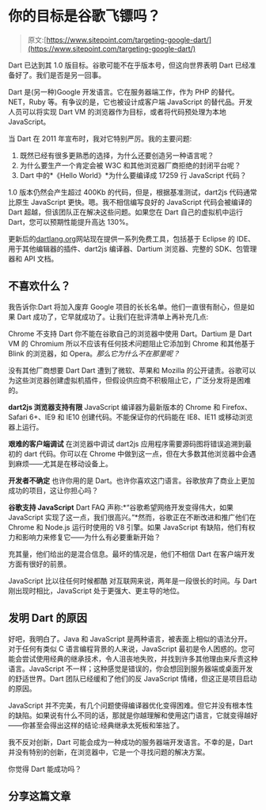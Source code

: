 # 你的目标是谷歌飞镖吗？

> 原文:[https://www.sitepoint.com/targeting-google-dart/](https://www.sitepoint.com/targeting-google-dart/)

Dart 已达到其 1.0 版目标。谷歌可能不在乎版本号，但这向世界表明 Dart 已经准备好了。我们是否是另一回事。

Dart 是(另一种)Google 开发语言。它在服务器端工作，作为 PHP 的替代。NET，Ruby 等。有争议的是，它也被设计成客户端 JavaScript 的替代品。开发人员可以将实现 Dart VM 的浏览器作为目标，或者将代码预处理为本地 JavaScript。

当 Dart 在 2011 年宣布时，我对它特别严厉。我的主要问题:

1.  既然已经有很多更熟悉的选择，为什么还要创造另一种语言呢？
2.  为什么要生产一个肯定会被 W3C 和其他浏览器厂商拒绝的封闭平台呢？
3.  Dart 中的*《Hello World》*为什么要编译成 17259 行 JavaScript 代码？

1.0 版本仍然会产生超过 400Kb 的代码，但是，根据基准测试，dart2js 代码通常比原生 JavaScript 更快。嗯。我不相信编写良好的 JavaScript 代码会被编译的 Dart 超越，但该团队正在解决这些问题。如果您在 Dart 自己的虚拟机中运行 Dart，您可以预期性能提升高达 130%。

更新后的[dartlang.org](https://www.dartlang.org/)网站现在提供一系列免费工具，包括基于 Eclipse 的 IDE、用于其他编辑器的插件、dart2js 编译器、Dartium 浏览器、完整的 SDK、包管理器和 API 文档。

## 不喜欢什么？

我告诉你:Dart 将加入废弃 Google 项目的长长名单。他们一直很有耐心，但是如果 Dart 成功了，它早就成功了。让我们在批评清单上再补充几点:

Chrome 不支持 Dart
你不能在谷歌自己的浏览器中使用 Dart。Dartium 是 Dart VM 的 Chromium 所以不应该有任何技术问题阻止它添加到 Chrome 和其他基于 Blink 的浏览器，如 Opera。*那么它为什么不在那里呢？*

没有其他厂商想要 Dart
Dart 遭到了微软、苹果和 Mozilla 的公开谴责。谷歌可以为这些浏览器创建虚拟机插件，但假设供应商不积极阻止它，广泛分发将是困难的。

**dart2js 浏览器支持有限**
JavaScript 编译器为最新版本的 Chrome 和 Firefox、Safari 6+、IE9 和 IE10 创建代码。不能保证你的代码能在 IE8、IE11 或移动浏览器上运行。

**艰难的客户端调试**
在浏览器中调试 dart2js 应用程序需要源码图将错误追溯到最初的 dart 代码。你可以在 Chrome 中做到这一点，但在大多数其他浏览器中会遇到麻烦——尤其是在移动设备上。

**开发者不确定**
也许你用的是 Dart。也许你喜欢这门语言。谷歌放弃了商业上更加成功的项目，这让你担心吗？

**谷歌支持 JavaScript**
Dart FAQ 声称:*“谷歌希望网络开发变得伟大，如果 JavaScript 实现了这一点，我们很高兴。”*然而，谷歌正在不断改进和推广他们在 Chrome 和 Node.js 运行时使用的 V8 引擎。如果 JavaScript 有缺陷，他们有权力和影响力来修复它——为什么有必要重新开始？

充其量，他们给出的是混合信息。最坏的情况是，他们不相信 Dart 在客户端开发方面有很好的前景。

JavaScript 比以往任何时候都酷
对互联网来说，两年是一段很长的时间。与 Dart 刚出现时相比，JavaScript 处于更强大、更主导的地位。

## 发明 Dart 的原因

好吧，我明白了。Java 和 JavaScript 是两种语言，被表面上相似的语法分开。对于任何有类似 C 语言编程背景的人来说，JavaScript 最初是令人困惑的。您可能会尝试使用经典的继承技术，令人沮丧地失败，并找到许多其他理由来斥责这种语言。JavaScript 不一样；这种感觉是错误的，你会想回到服务器端或桌面开发的舒适世界。Dart 团队已经缓和了他们的反 JavaScript 情绪，但这正是项目启动的原因。

JavaScript 并不完美，有几个问题使得编译器优化变得困难。但它并没有根本性的缺陷。如果说有什么不同的话，那就是你越理解和使用这门语言，它就变得越好——你甚至会得出这样的结论:经典继承太死板和笨拙了。

我不反对创新，Dart 可能会成为一种成功的服务器端开发语言。不幸的是，Dart 并没有特别的创新，在浏览器中，它是一个寻找问题的解决方案。

你觉得 Dart 能成功吗？

## 分享这篇文章